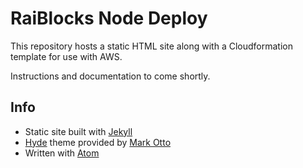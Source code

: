 # RaiBlocks Node Deploy

This repository hosts a static HTML site along with a Cloudformation template for use with AWS.

Instructions and documentation to come shortly.


## Info

* Static site built with [Jekyll](http://jekyllrb.com)
* [Hyde](https://github.com/poole/hyde) theme provided by [Mark Otto](https://github.com/mdo)
* Written with [Atom](https://atom.io/)
